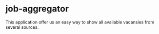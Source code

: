 # job-aggregator
This application offer us an easy way to show all available vacansies from several sources.
